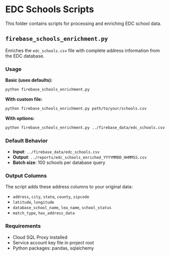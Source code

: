 # EDC Schools Scripts

This folder contains scripts for processing and enriching EDC school data.

## `firebase_schools_enrichment.py`

Enriches the `edc_schools.csv` file with complete address information from the EDC database.

### Usage

**Basic (uses defaults):**
```bash
python firebase_schools_enrichment.py
```

**With custom file:**
```bash
python firebase_schools_enrichment.py path/to/your/schools.csv
```

**With options:**
```bash
python firebase_schools_enrichment.py ../firebase_data/edc_schools.csv --verbose --batch-size 50
```

### Default Behavior

- **Input**: `../firebase_data/edc_schools.csv`
- **Output**: `../reports/edc_schools_enriched_YYYYMMDD_HHMMSS.csv`
- **Batch size**: 100 schools per database query

### Output Columns

The script adds these address columns to your original data:
- `address`, `city`, `state`, `county`, `zipcode`
- `latitude`, `longitude`
- `database_school_name`, `lea_name`, `school_status`
- `match_type`, `has_address_data`

### Requirements

- Cloud SQL Proxy installed
- Service account key file in project root
- Python packages: pandas, sqlalchemy 